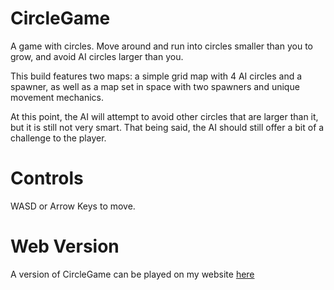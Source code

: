 # CircleGame
A game with circles. Move around and run into circles smaller than you to grow, and avoid AI circles larger than you.

This build features two maps: a simple grid map with 4 AI circles and a spawner, as well as a map set in space with two spawners and unique movement mechanics.

At this point, the AI will attempt to avoid other circles that are larger than it, but it is still not very smart. That being said, the AI should still offer a bit of a challenge to the player.

# Controls
WASD or Arrow Keys to move.

# Web Version
A version of CircleGame can be played on my website [here](https://larry156.github.io/Games/CircleGame.html)